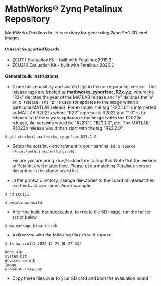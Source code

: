 # MathWorks&reg; Zynq Petalinux Repository

MathWorks Petalinux build repository for generating Zynq SoC SD card images.

#### Current Supported Boards
- ZCU111 Evaluation Kit - built with Petalinux 2018.3
- ZCU216 Evaluation Kit - built with Petalinux 2020.2

#### General build instructions
- Clone this repository and switch tags to the corresponding version. The release tags are labeled as **mathworks_zynqrfsoc_R2x.y.z**, where the "R2x" denotes the year of the MATLAB release and "y" denotes the 'a' or 'b' release. The "z" is used for updates to the image within a particular MATLAB release. For example, the tag "R22.1.0" is interperted as MATLAB R2022a where "R22" represents R2022 and "1.0" is for release 'a'. If there were updates to the image within the R2022a release, the versions would be "R22.1.1", "R22.1.2", etc. The MATLAB R2022b release would then start with the tag "R22.2.0".

`$ git checkout mathworks_zynqrfsoc_R22.1.0`

- Setup the petalinux environment in your terminal (ie: `$ source /local/petalinux/settings.sh`).

   Ensure you are using `/bin/bash` before calling this. Note that the version of Petalinux will matter here. Please use a matching Petalinux version described in the above board list.
   
- In the project directory, change directories to the board of interest then run the build command. As an example:

`$ cd zcu111`

`$ petalinux-build`

- After the build has succeeded, to create the SD image, run the helper script below

`$ mw_package_binaries.sh`

- A directory with the following files should appear

`$ ls mw_zcu111_2020-12-29_01-27-32/`

    BOOT.BIN
    system.bit
    devicetree.dtb
    Image
    uramdisk.image.gz
	
- Copy these files over to your SD card and boot the evaluation board
